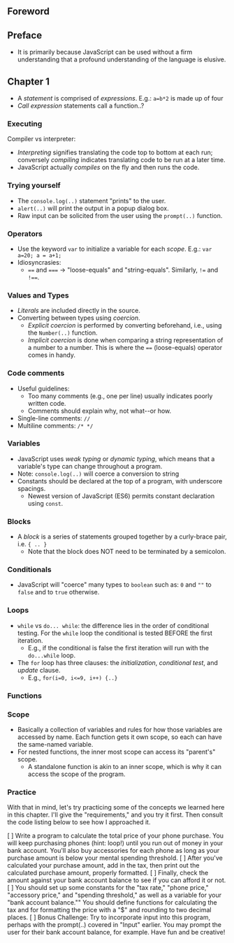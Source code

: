 ## Foreword
## Preface
- It is primarily because JavaScript can be used without a firm understanding that a profound understanding of the language is elusive.

## Chapter 1
- A *statement* is comprised of *expressions*.
  E.g.: `a=b*2` is made up of four
- *Call expression* statements call a function..?

### Executing
Compiler vs interpreter:
- *Interpreting* signifies translating the code top to bottom at each run; conversely *compiling* indicates translating code to be run at a later time.
- JavaScript actually *compiles* on the fly and then runs the code.

### Trying yourself
- The `console.log(..)` statement "prints" to the user.
- `alert(..)` will print the output in a popup dialog box.
- Raw input can be solicited from the user using the `prompt(..)` function.

### Operators
- Use the keyword `var` to initialize a variable for each *scope*.
E.g.:
  `var a=20; a = a+1;`
- Idiosyncrasies:
  - `==` and `===` -> "loose-equals" and "string-equals". Similarly, `!=` and `!==`.

### Values and Types
- *Literals* are included directly in the source.
- Converting between types using *coercion*.
  - *Explicit coercion* is performed by converting beforehand, i.e., using the `Number(..)` function.
  - *Implicit coercion* is done when comparing a string representation of a number to a number. This is where the `==` (loose-equals) operator comes in handy.

### Code comments
- Useful guidelines:
  - Too many comments (e.g., one per line) usually indicates poorly written code.
  - Comments should explain why, not what--or how.
- Single-line comments: `//`
- Multiline comments: `/* */`

### Variables
- JavaScript uses *weak typing* or *dynamic typing*, which means that a variable's type can change throughout a program.
- Note: `console.log(..)` will coerce a conversion to string
- Constants should be declared at the top of a program, with underscore spacings.
  - Newest version of JavaScript (ES6) permits constant declaration using `const`.

### Blocks
- A *block* is a series of statements grouped together by a curly-brace pair, i.e. `{ .. }`
  - Note that the block does NOT need to be terminated by a semicolon.

### Conditionals
- JavaScript will "coerce" many types to `boolean` such as: `0` and `""` to `false` and to `true` otherwise.

### Loops
- `while` vs `do... while`: the difference lies in the order of conditional testing. For the `while` loop the conditional is tested BEFORE the first iteration.
  - E.g., if the conditional is false the first iteration will run with the `do...while` loop.
- The `for` loop has three clauses: the *initialization*, *conditional test*, and *update* clause.
  - E.g., `for(i=0, i<=9, i++) {..}`

### Functions

### Scope
- Basically a collection of variables and rules for how those variables are accessed by name. Each function gets it own scope, so each can have the same-named variable.
- For nested functions, the inner most scope can access its "parent's" scope.
  - A standalone function is akin to an inner scope, which is why it can access the scope of the program.

### Practice
With that in mind, let's try practicing some of the concepts we learned here in this chapter. I'll give the "requirements," and you try it first. Then consult the code listing below to see how I approached it.

[ ] Write a program to calculate the total price of your phone purchase. You will keep purchasing phones (hint: loop!) until you run out of money in your bank account. You'll also buy accessories for each phone as long as your purchase amount is below your mental spending threshold.
[ ] After you've calculated your purchase amount, add in the tax, then print out the calculated purchase amount, properly formatted.
[ ] Finally, check the amount against your bank account balance to see if you can afford it or not.
[ ] You should set up some constants for the "tax rate," "phone price," "accessory price," and "spending threshold," as well as a variable for your "bank account balance.""
You should define functions for calculating the tax and for formatting the price with a "$" and rounding to two decimal places.
[ ] Bonus Challenge: Try to incorporate input into this program, perhaps with the prompt(..) covered in "Input" earlier. You may prompt the user for their bank account balance, for example. Have fun and be creative!
